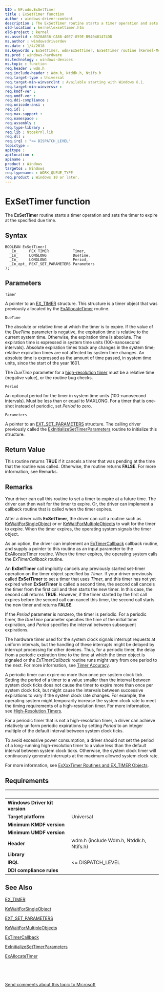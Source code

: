 ```yaml
---
UID : NF:wdm.ExSetTimer
title : ExSetTimer function
author : windows-driver-content
description : The ExSetTimer routine starts a timer operation and sets the timer to expire at the specified due time.
old-location : kernel\exsettimer.htm
old-project : kernel
ms.assetid : 0320AB36-CA88-40E7-859E-B940401474DD
ms.author : windowsdriverdev
ms.date : 1/4/2018
ms.keywords : ExSetTimer, wdm/ExSetTimer, ExSetTimer routine [Kernel-Mode Driver Architecture], kernel.exsettimer
ms.prod : windows-hardware
ms.technology : windows-devices
ms.topic : function
req.header : wdm.h
req.include-header : Wdm.h, Ntddk.h, Ntifs.h
req.target-type : Universal
req.target-min-winverclnt : Available starting with Windows 8.1.
req.target-min-winversvr : 
req.kmdf-ver : 
req.umdf-ver : 
req.ddi-compliance : 
req.unicode-ansi : 
req.idl : 
req.max-support : 
req.namespace : 
req.assembly : 
req.type-library : 
req.lib : Ntoskrnl.lib
req.dll : 
req.irql : "<= DISPATCH_LEVEL"
topictype : 
apitype : 
apilocation : 
apiname : 
product : Windows
targetos : Windows
req.typenames : WORK_QUEUE_TYPE
req.product : Windows 10 or later.
---
```



# ExSetTimer function
The <b>ExSetTimer</b> routine starts a timer operation and sets the timer to expire at the specified due time.

## Syntax

````
BOOLEAN ExSetTimer(
  _In_     PEX_TIMER           Timer,
  _In_     LONGLONG            DueTime,
  _In_     LONGLONG            Period,
  _In_opt_ PEXT_SET_PARAMETERS Parameters
);
````

## Parameters

`Timer`

A pointer to an <a href="https://docs.microsoft.com/en-us/windows-hardware/drivers/kernel/exxxxtimer-routines-and-ex-timer-objects">EX_TIMER</a> structure. This structure is a timer object that was previously allocated by the <a href="..\wdm\nf-wdm-exallocatetimer.md">ExAllocateTimer</a> routine.

`DueTime`

The absolute or relative time at which the timer is to expire. If the value of the <i>DueTime</i> parameter is negative, the expiration time is relative to the current system time. Otherwise, the expiration time is absolute. The expiration time is expressed in system time units (100-nanosecond intervals). Absolute expiration times track any changes in the system time; relative expiration times are not affected by system time changes. An absolute time is expressed as the amount of time passed, in system time units, since the start of the year 1601.

The <i>DueTime</i> parameter for a <a href="https://msdn.microsoft.com/B8F2B28C-A02B-4015-B392-3D30BC0229B8">high-resolution timer</a> must be a relative time (negative value), or the routine bug checks.

`Period`

An optional period for the timer in system time units (100-nanosecond intervals). Must be less than or equal to MAXLONG. For a timer that is one-shot instead of periodic, set <i>Period</i> to zero.

`Parameters`

A pointer to an <a href="..\wdm\ns-wdm-_ext_set_parameters_v0.md">EXT_SET_PARAMETERS</a> structure. The calling driver previously called the <a href="..\wdm\nf-wdm-exinitializesettimerparameters.md">ExInitializeSetTimerParameters</a> routine to initialize this structure.


## Return Value

This routine returns <b>TRUE</b> if it cancels a timer that was pending at the time that the routine was called. Otherwise, the routine returns <b>FALSE</b>. For more information, see Remarks.

## Remarks

Your driver can call this routine to set a timer to expire at a future time. The driver can then wait for the timer to expire. Or, the driver can implement a callback routine that is called when the timer expires.

After a driver calls <b>ExSetTimer</b>, the driver can call a routine such as <a href="..\wdm\nf-wdm-kewaitforsingleobject.md">KeWaitForSingleObject</a> or or <a href="..\wdm\nf-wdm-kewaitformultipleobjects.md">KeWaitForMultipleObjects</a> to wait for the timer to expire. When the timer expires, the operating system signals the timer object.

As an option, the driver can implement an <a href="https://msdn.microsoft.com/library/windows/hardware/dn265190">ExTimerCallback</a> callback routine, and supply a pointer to this routine as an input parameter to the <a href="..\wdm\nf-wdm-exallocatetimer.md">ExAllocateTimer</a> routine. When the timer expires, the operating system calls the <i>ExTimerCallback</i> routine.

An <b>ExSetTimer</b> call implicitly cancels any previously started set-timer operation on the timer object specified by <i>Timer</i>. If your driver previously called <b>ExSetTimer</b> to set a timer that uses <i>Timer</i>, and this timer has not yet expired when <b>ExSetTimer</b> is called a second time, the second call cancels the timer from the first call and then starts the new timer. In this case, the second call returns <b>TRUE</b>. However, if the timer started by the first call expires before the second call can cancel this timer, the second call starts the new timer and returns <b>FALSE</b>.

If the <i>Period</i> parameter is nonzero, the timer is periodic. For a periodic timer, the <i>DueTime</i> parameter specifies the time of the initial timer expiration, and <i>Period</i> specifies the interval between subsequent expirations.

The hardware timer used for the system clock signals interrupt requests at uniform intervals, but the handling of these interrupts might be delayed by interrupt processing for other devices. Thus, for a periodic timer, the delay from a periodic expiration time to the time at which the timer object is signaled or the <i>ExTimerCallback</i> routine runs might vary from one period to the next. For more information, see <a href="https://msdn.microsoft.com/library/windows/hardware/jj602805">Timer Accuracy</a>.

A periodic timer can expire no more than once per system clock tick. Setting the period of a timer to a value smaller than the interval between system clock ticks does not cause the timer to expire more than once per system clock tick, but might cause the intervals between successive expirations to vary if the system clock rate changes. For example, the operating system might temporarily increase the system clock rate to meet the timing requirements of a high-resolution timer. For more information, see <a href="https://msdn.microsoft.com/library/windows/hardware/dn265247">High-Resolution Timers</a>.

For a periodic timer that is not a high-resolution timer, a driver can achieve relatively uniform periodic expirations by setting <i>Period</i> to an integer multiple of the default interval between system clock ticks.

To avoid excessive power consumption, a driver should not set the period of a long-running high-resolution timer to a value less than the default interval between system clock ticks. Otherwise, the system clock timer will continuously generate interrupts at the maximum allowed system clock rate.

For more information, see <a href="https://msdn.microsoft.com/library/windows/hardware/dn265198">ExXxxTimer Routines and EX_TIMER Objects</a>.

## Requirements
| &nbsp; | &nbsp; |
| ---- |:---- |
| **Windows Driver kit version** |  |
| **Target platform** | Universal |
| **Minimum KMDF version** |  |
| **Minimum UMDF version** |  |
| **Header** | wdm.h (include Wdm.h, Ntddk.h, Ntifs.h) |
| **Library** |  |
| **IRQL** | <= DISPATCH_LEVEL |
| **DDI compliance rules** |  |

## See Also

<a href="https://docs.microsoft.com/en-us/windows-hardware/drivers/kernel/exxxxtimer-routines-and-ex-timer-objects">EX_TIMER</a>

<a href="..\wdm\nf-wdm-kewaitforsingleobject.md">KeWaitForSingleObject</a>

<a href="..\wdm\ns-wdm-_ext_set_parameters_v0.md">EXT_SET_PARAMETERS</a>

<a href="..\wdm\nf-wdm-kewaitformultipleobjects.md">KeWaitForMultipleObjects</a>

<a href="https://msdn.microsoft.com/library/windows/hardware/dn265190">ExTimerCallback</a>

<a href="..\wdm\nf-wdm-exinitializesettimerparameters.md">ExInitializeSetTimerParameters</a>

<a href="..\wdm\nf-wdm-exallocatetimer.md">ExAllocateTimer</a>

 

 

<a href="mailto:wsddocfb@microsoft.com?subject=Documentation%20feedback [kernel\kernel]:%20ExSetTimer routine%20 RELEASE:%20(1/4/2018)&amp;body=%0A%0APRIVACY STATEMENT%0A%0AWe use your feedback to improve the documentation. We don't use your email address for any other purpose, and we'll remove your email address from our system after the issue that you're reporting is fixed. While we're working to fix this issue, we might send you an email message to ask for more info. Later, we might also send you an email message to let you know that we've addressed your feedback.%0A%0AFor more info about Microsoft's privacy policy, see http://privacy.microsoft.com/en-us/default.aspx." title="Send comments about this topic to Microsoft">Send comments about this topic to Microsoft</a>